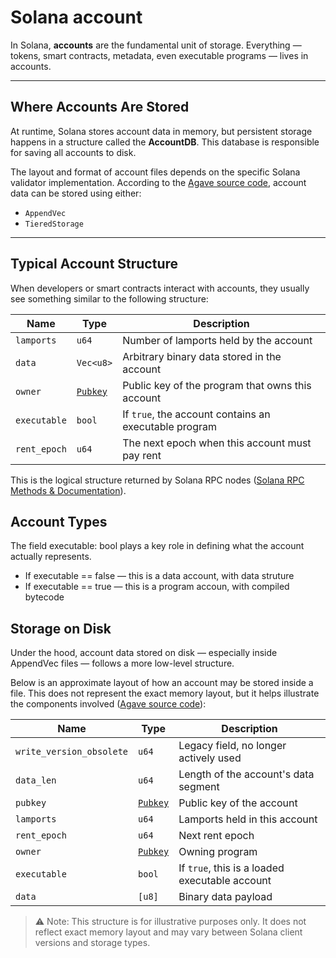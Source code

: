 # Solana account

In Solana, **accounts** are the fundamental unit of storage. Everything — tokens, smart contracts, metadata, even executable programs — lives in accounts.

---

## Where Accounts Are Stored

At runtime, Solana stores account data in memory, but persistent storage happens in a structure called the **AccountDB**. This database is responsible for saving all accounts to disk.

The layout and format of account files depends on the specific Solana validator implementation.
According to the [Agave source code](https://github.com/anza-xyz/agave/blob/528d984671c18e870ee94461a400751c8feddfbd/accounts-db/src/accounts_file.rs#L70), account data can be stored using either:

- `AppendVec`
- `TieredStorage`

---

## Typical Account Structure

When developers or smart contracts interact with accounts, they usually see something similar to the following structure:

| Name | Type | Description |
| ------------ | -------------- | --------------------------------------------------------------- |
| `lamports` | `u64` | Number of lamports held by the account |
| `data` | `Vec<u8>` | Arbitrary binary data stored in the account |
| `owner` | [`Pubkey`](https://wiki.solanagraph.com/Basic_structures/Public_key.md) | Public key of the program that owns this account |
| `executable` | `bool` | If `true`, the account contains an executable program |
| `rent_epoch` | `u64` | The next epoch when this account must pay rent |

This is the logical structure returned by Solana RPC nodes ([Solana RPC Methods & Documentation](https://solana.com/docs/rpc/http/getaccountinfo)).

## Account Types

The field executable: bool plays a key role in defining what the account actually represents.

- If executable == false — this is a data account, with data struture
- If executable == true — this is a program accoun, with compiled bytecode

## Storage on Disk

Under the hood, account data stored on disk — especially inside AppendVec files — follows a more low-level structure.

Below is an approximate layout of how an account may be stored inside a file. This does not represent the exact memory layout, but it helps illustrate the components involved ([Agave source code](https://github.com/anza-xyz/agave/blob/master/accounts-db/src/append_vec/meta.rs)):

| Name | Type | Description |
| ---- | ---- | ----------- |
| `write_version_obsolete` | `u64` | Legacy field, no longer actively used |
| `data_len` | `u64` | Length of the account's data segment |
| `pubkey` | [`Pubkey`](https://wiki.solanagraph.com/Basic_structures/Public_key.md) | Public key of the account |
| `lamports` | `u64` | Lamports held in this account |
| `rent_epoch` | `u64` | Next rent epoch |
| `owner` | [`Pubkey`](https://wiki.solanagraph.com/Basic_structures/Public_key.md) | Owning program |
| `executable` | `bool` | If `true`, this is a loaded executable account |
| `data` | `[u8]` | Binary data payload |

> ⚠️ Note: This structure is for illustrative purposes only. It does not reflect exact memory layout and may vary between Solana client versions and storage types.
